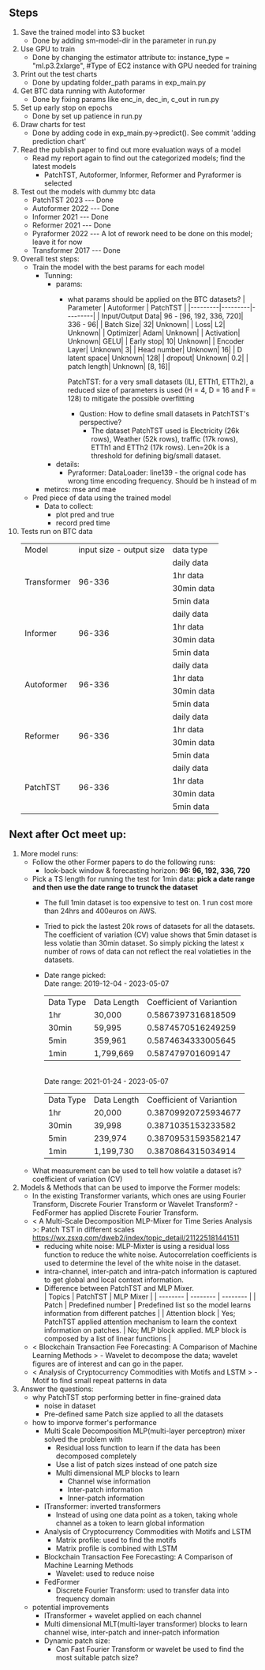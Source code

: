 ## Steps
1. Save the trained model into S3 bucket  
    - Done by adding sm-model-dir in the parameter in run.py
2. Use GPU to train 
    - Done by changing the estimator attribute to: instance_type = "ml.p3.2xlarge", #Type of EC2 instance with GPU needed for training
3. Print out the test charts
    - Done by updating folder_path params in exp_main.py
4. Get BTC data running with Autoformer
    - Done by fixing params like enc_in, dec_in, c_out in run.py
5. Set up early stop on epochs
    - Done by set up patience in run.py
6. Draw charts for test
    - Done by adding code in exp_main.py->predict(). See commit 'adding prediction chart'
7. Read the publish paper to find out more evaluation ways of a model 
    - Read my report again to find out the categorized models; find the latest models
        - PatchTST, Autoformer, Informer, Reformer and Pyraformer is selected
8. Test out the models with dummy btc data
    - PatchTST    2023 --- Done 
    - Autoformer  2022 --- Done
    - Informer    2021 --- Done
    - Reformer    2021 --- Done
    - Pyraformer  2022 --- A lot of rework need to be done on this model; leave it for now
    - Transformer 2017 --- Done 
9. Overall test steps: 
    - Train the model with the best params for each model 
        - Tunning: 
            - params: 
                - what params should be applied on the BTC datasets? 
                    | Parameter | Autoformer | PatchTST |
                    |---------|---------|---------|
                    | Input/Output Data| 96 - [96, 192, 336, 720]| 336 - 96|
                    | Batch Size| 32| Unknown|
                    | Loss| L2| Unknown|
                    | Optimizer| Adam| Unknown|
                    | Activation| Unknown| GELU|
                    | Early stop| 10| Unknown|
                    | Encoder Layer| Unknown| 3|
                    | Head number| Unknown| 16|
                    | D latent space| Unknown| 128|
                    | dropout| Unknown| 0.2|
                    | patch length| Unknown| [8, 16]|
                    
                    PatchTST: for a very small datasets (ILI, ETTh1, ETTh2), a reduced size of parameters is used (H = 4, D = 16 and F = 128) to mitigate the possible overfitting
                    - Qustion: How to define small datasets in PatchTST's perspective? 
                        - The dataset PatchTST used is Electricity (26k rows), Weather (52k rows), traffic (17k rows), ETTh1 and ETTh2 (17k rows). Len=20k is a threshold for defining big/small dataset. 
            - details: 
                - Pyraformer: DataLoader: line139 - the orignal code has wrong time encoding frequency. Should be h instead of m 
        - metircs: mse and mae 
    - Pred piece of data using the trained model 
        - Data to collect: 
            - plot pred and true 
            - record pred time
10. Tests run on BTC data
    <table>
    <tr>
        <td>Model</td>
        <td>input size - output size</td>
        <td>data type</td>
    </tr>
    <tr>
        <td rowspan="4">Transformer</td>
        <td rowspan="4">96-336</td>
        <td>daily data</td>
    </tr>
    <tr>
        <td>1hr data</td>
    </tr>
    <tr>
        <td>30min data</td>
    </tr>
    <tr>
        <td>5min data</td>
    </tr>
    <tr>
        <td rowspan="4">Informer</td>
        <td rowspan="4">96-336</td>
        <td>daily data</td>
    </tr>
    <tr>
        <td>1hr data</td>
    </tr>
    <tr>
        <td>30min data</td>
    </tr>
    <tr>
        <td>5min data</td>
    </tr>
    <tr>
        <td rowspan="4">Autoformer</td>
        <td rowspan="4">96-336</td>
        <td>daily data</td>
    </tr>
    <tr>
        <td>1hr data</td>
    </tr>
    <tr>
        <td>30min data</td>
    </tr>
    <tr>
        <td>5min data</td>
    </tr>
    <tr>
        <td rowspan="4">Reformer</td>
        <td rowspan="4">96-336</td>
        <td>daily data</td>
    </tr>
    <tr>
        <td>1hr data</td>
    </tr>
    <tr>
        <td>30min data</td>
    </tr>
    <tr>
        <td>5min data</td>
    </tr>
    <tr>
        <td rowspan="4">PatchTST</td>
        <td rowspan="4">96-336</td>
        <td>daily data</td>
    </tr>
    <tr>
        <td>1hr data</td>
    </tr>
    <tr>
        <td>30min data</td>
    </tr>
    <tr>
        <td>5min data</td>
    </tr>
    </table>

## Next after Oct meet up: 
1. More model runs: 
    - Follow the other Former papers to do the following runs: 
        - look-back window & forecasting horizon: <b> 96: 96, 192, 336, 720 </b>
    - Pick a TS length for running the test for 1min data: <b> pick a date range and then use the date range to trunck the dataset </b>
        - The full 1min dataset is too expensive to test on.  1 run cost more than 24hrs and 400euros on AWS. 
        - Tried to pick the lastest 20k rows of datasets for all the datasets. The coefficient of variation (CV) value shows that 5min dataset is less volatie than 30min dataset. So simply picking the latest x number of rows of data can not reflect the real volatieties in the datasets. 
        - Date range picked: 
            <br> Date range: 2019-12-04 - 2023-05-07 </br>
            <table>
                <tr>
                    <td>Data Type</td>
                    <td>Data Length</td>
                    <td>Coefficient of Variantion</td>
                </tr>
                <tr>
                    <td>1hr</td>
                    <td>30,000</td>
                    <td>0.5867397316818509</td>
                </tr>
                <tr>
                    <td>30min</td>
                    <td>59,995</td>
                    <td>0.5874570516249259</td>
                </tr>
                <tr>
                    <td>5min</td>
                    <td>359,961</td>
                    <td>0.5874634333005645</td>
                </tr>
                <tr>
                    <td>1min</td>
                    <td>1,799,669</td>
                    <td>0.587479701609147</td>
                </tr>
            </table>

            <br> Date range: 2021-01-24 - 2023-05-07 </br>
            <table>
                <tr>
                    <td>Data Type</td>
                    <td>Data Length</td>
                    <td>Coefficient of Variantion</td>
                </tr>
                <tr>
                    <td>1hr</td>
                    <td>20,000</td>
                    <td>0.38709920725934677</td>
                </tr>
                <tr>
                    <td>30min</td>
                    <td>39,998</td>
                    <td>0.3871035153233582</td>
                </tr>
                <tr>
                    <td>5min</td>
                    <td>239,974</td>
                    <td>0.38709531593582147</td>
                </tr>
                <tr>
                    <td>1min</td>
                    <td>1,199,730</td>
                    <td>0.3870864315034914</td>
                </tr>
            </table>
    - What measurement can be used to tell how volatile a dataset is? coefficient of variation (CV) 
2. Models & Methods that can be used to imporve the Former models: 
    - In the existing Transformer variants, which ones are using Fourier Transform, Discrete Fourier Transform or Wavelet Transform? - FedFormer has applied Discrete Fourier Transform. 
    - < A Multi-Scale Decomposition MLP-Mixer for Time Series Analysis >: Patch TST in different scales https://wx.zsxq.com/dweb2/index/topic_detail/211225181441511
        - reducing white noise: MLP-Mixter is using a residual loss function to reduce the white noise. Autocorrelation coefficients is used to determine the level of the white noise in the dataset. 
        - intra-channel, inter-patch and intra-patch information is captured to get global and local context information. 
        - Difference between PatchTST and MLP Mixer.  
           | Topics | PatchTST | MLP Mixer |
            | -------- | -------- | -------- |
            | Patch   | Predefined number   | Predefined list so the model learns information from different patches   |
            | Attention block   | Yes; PatchTST applied attention mechanism to learn the context information on patches.   | No; MLP block applied. MLP block is composed by a list of linear functions   |   
    - < Blockchain Transaction Fee Forecasting: A Comparison of Machine Learning Methods > - Wavelet to decompose the data; wavelet figures are of interest and can go in the paper.
    - < Analysis of Cryptocurrency Commodities with Motifs and LSTM > - Motif to find small repeat patterns in data
3. Answer the questions: 
    - why PatchTST stop performing better in fine-grained data
        - noise in dataset
        - Pre-defined same Patch size applied to all the datasets
    - how to imporve former's performance
        - Multi Scale Decomposition MLP(multi-layer perceptron) mixer solved the problem with
            - Residual loss function to learn if the data has been decomposed completely
            - Use a list of patch sizes instead of one patch size 
            - Multi dimensional MLP blocks to learn 
                - Channel wise information 
                - Inter-patch information 
                - Inner-patch information
        - ITransformer: inverted transformers
            - Instead of using one data point as a token, taking whole channel as a token to learn global information
        - Analysis of Cryptocurrency Commodities with Motifs and LSTM
            - Matrix profile: used to find the motifs
            - Matrix profile is combined with LSTM 
		- Blockchain Transaction Fee Forecasting: A Comparison of Machine Learning Methods
		    - Wavelet: used to reduce noise 
		- FedFormer 
		    - Discrete Fourier Transform: used to transfer data into frequency domain
    - potential improvements
        - ITransformer + wavelet applied on each channel 
		- Multi dimensional MLT(multi-layer transformer) blocks to learn channel wise, inter-patch and inner-patch information
		- Dynamic patch size: 
            - Can Fast Fourier Transform or wavelet be used to find the most suitable patch size? 



         
